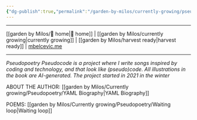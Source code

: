```yaml
---
{"dg-publish":true,"permalink":"/garden-by-milos/currently-growing/pseudocode-poetry-book/"}
---
```



---
[[garden by Milos/🏡 home\|🏡 home]] | [[garden by Milos/currently growing\|currently growing]] | [[garden by Milos/harvest ready\|harvest ready]] | [mbelcevic.me](https://mbelcevic.me/) 

---
*Pseudopoetry Pseudocode is a project where I write songs inspired by coding and technology,
and that look like (pseudo)code. All illustrations in the book are AI-generated.
The project started in 2021 in the winter*

ABOUT THE AUTHOR:
[[garden by Milos/Currently growing/Pseudopoetry/YAML Biography\|YAML Biography]]

POEMS:
[[garden by Milos/Currently growing/Pseudopoetry/Waiting loop\|Waiting loop]]